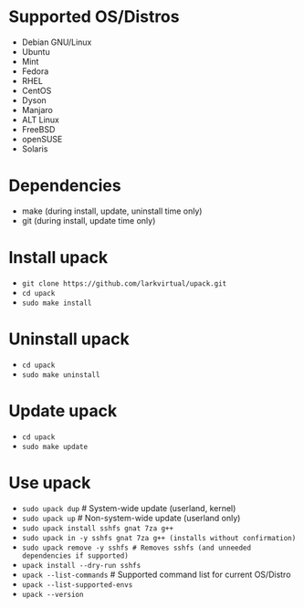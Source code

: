 # Supported OS/Distros
  - Debian GNU/Linux
  - Ubuntu
  - Mint
  - Fedora
  - RHEL
  - CentOS
  - Dyson
  - Manjaro
  - ALT Linux
  - FreeBSD
  - openSUSE
  - Solaris

# Dependencies
  - make (during install, update, uninstall time only)
  - git (during install, update time only)

# Install upack
  - `git clone https://github.com/larkvirtual/upack.git`
  - `cd upack`
  - `sudo make install`

# Uninstall upack
  - `cd upack`
  - `sudo make uninstall`

# Update upack
  - `cd upack`
  - `sudo make update`

# Use upack
  - `sudo upack dup` # System-wide update (userland, kernel)
  - `sudo upack up` # Non-system-wide update (userland only)
  - `sudo upack install sshfs gnat 7za g++`
  - `sudo upack in -y sshfs gnat 7za g++ (installs without confirmation)`
  - `sudo upack remove -y sshfs # Removes sshfs (and unneeded dependencies if supported)`
  - `upack install --dry-run sshfs`
  - `upack --list-commands` # Supported command list for current OS/Distro
  - `upack --list-supported-envs`
  - `upack --version`
